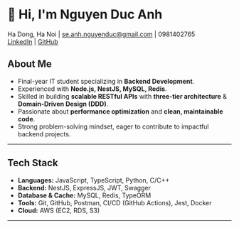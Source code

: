 # 👋 Hi, I'm Nguyen Duc Anh  

Ha Dong, Ha Noi | se.anh.nguyenduc@gmail.com | 0981402765  
[LinkedIn](https://linkedin.com/in/your-link) | [GitHub](https://github.com/anhhducnguyen)

## About Me
- Final-year IT student specializing in **Backend Development**.
- Experienced with **Node.js, NestJS, MySQL, Redis**.
- Skilled in building **scalable RESTful APIs** with **three-tier architecture** & **Domain-Driven Design (DDD)**.
- Passionate about **performance optimization** and **clean, maintainable code**.
- Strong problem-solving mindset, eager to contribute to impactful backend projects.

---

## Tech Stack
- **Languages:** JavaScript, TypeScript, Python, C/C++
- **Backend:** NestJS, ExpressJS, JWT, Swagger
- **Database & Cache:** MySQL, Redis, TypeORM
- **Tools:** Git, GitHub, Postman, CI/CD (GitHub Actions), Jest, Docker
- **Cloud:** AWS (EC2, RDS, S3)

---
